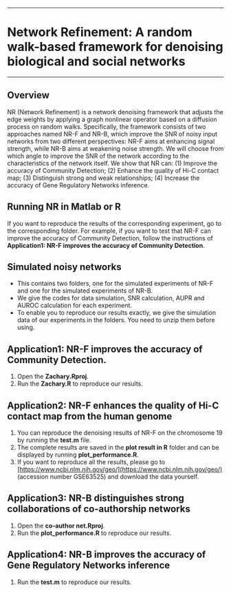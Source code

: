 ------------------------------------------------------------------------------------------------------
# Network Refinement: A random walk-based framework for denoising biological and social networks
------------------------------------------------------------------------------------------------------

## Overview
NR (Network Refinement) is a network denoising framework that adjusts the edge weights by applying a graph nonlinear operator based on a diffusion process on random walks. Specifically, the framework consists of two approaches named NR-F and NR-B, which improve the SNR of noisy input networks from two different perspectives: NR-F aims at enhancing signal strength, while NR-B aims at weakening noise strength. We will choose from which angle to improve the SNR of the network according to the characteristics of the network itself. We show that NR can: (1) Improve the accuracy of Community Detection; (2) Enhance the quality of Hi-C contact map; (3) Distinguish strong and weak relationships; (4) Increase the accuracy of Gene Regulatory Networks inference.

## Running NR in Matlab or R
If you want to reproduce the results of the corresponding experiment, go to the corresponding folder. For example, if you want to test that NR-F can improve the accuracy of Community Detection, follow the instructions of <strong>Application1: NR-F improves the accuracy of Community Detection</strong>.

## Simulated noisy networks
- This contains two folders, one for the simulated experiments of NR-F and one for the simulated experiments of NR-B. 
- We give the codes for data simulation, SNR calculation, AUPR and AUROC calculation for each experiment. 
- To enable you to reproduce our results exactly, we give the simulation data of our experiments in the folders. You need to unzip them before using.

## Application1: NR-F improves the accuracy of Community Detection.
1. Open the <strong>Zachary.Rproj</strong>.
2. Run the <strong>Zachary.R</strong> to reproduce our results.

## Application2: NR-F enhances the quality of Hi-C contact map from the human genome
1. You can reproduce the denoising results of NR-F on the chromosome 19  by running the <strong>test.m</strong> file. 
2. The complete results are saved in the <strong>plot result in R</strong> folder and can be displayed by running <strong>plot_performance.R</strong>.
3. If you want to reproduce all the results, please go to [https://www.ncbi.nlm.nih.gov/geo/](https://www.ncbi.nlm.nih.gov/geo/) (accession number GSE63525) and download the data yourself.

## Application3: NR-B distinguishes strong collaborations of co-authorship networks
1. Open the <strong>co-author net.Rproj</strong>.
2. Run the <strong>plot_performance.R</strong> to reproduce our results.

## Application4: NR-B improves the accuracy of Gene Regulatory Networks inference 
1. Run the <strong>test.m</strong> to reproduce our results.

